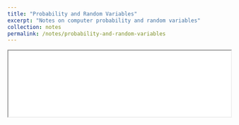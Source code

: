 ```yaml
---
title: "Probability and Random Variables"
excerpt: "Notes on computer probability and random variables"
collection: notes
permalink: /notes/probability-and-random-variables
---
```


<iframe src="{{ base_path }}/files/Random_Variables_Notes.pdf" width="100%">
</iframe>